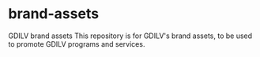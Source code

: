 # brand-assets
GDILV brand assets
This repository is for GDILV's brand assets, to be used to promote GDILV programs and services.
